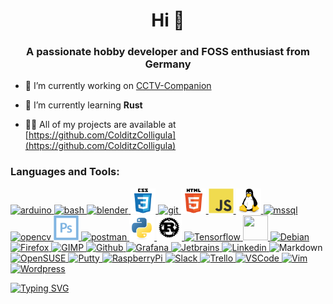 <h1 align="center">Hi 👋</h1>
<h3 align="center">A passionate hobby developer and FOSS enthusiast from Germany</h3>


- 🔭 I’m currently working on [CCTV-Companion](https://github.com/ColditzColligula/CCTV-Companion)

- 🌱 I’m currently learning **Rust**

- 👨‍💻 All of my projects are available at [https://github.com/ColditzColligula](https://github.com/ColditzColligula)


<h3 align="left">Languages and Tools:</h3>
<p align="left"> <a href="https://www.arduino.cc/" target="_blank" rel="noreferrer"> <img src="https://cdn.worldvectorlogo.com/logos/arduino-1.svg" alt="arduino" width="40" height="40"/> </a> <a href="https://www.gnu.org/software/bash/" target="_blank" rel="noreferrer"> <img src="https://www.vectorlogo.zone/logos/gnu_bash/gnu_bash-icon.svg" alt="bash" width="40" height="40"/> </a> <a href="https://www.blender.org/" target="_blank" rel="noreferrer"> <img src="https://download.blender.org/branding/community/blender_community_badge_white.svg" alt="blender" width="40" height="40"/> </a> <a href="https://www.w3schools.com/css/" target="_blank" rel="noreferrer"> <img src="https://raw.githubusercontent.com/devicons/devicon/master/icons/css3/css3-original-wordmark.svg" alt="css3" width="40" height="40"/> </a> <a href="https://git-scm.com/" target="_blank" rel="noreferrer"> <img src="https://www.vectorlogo.zone/logos/git-scm/git-scm-icon.svg" alt="git" width="40" height="40"/> </a> <a href="https://www.w3.org/html/" target="_blank" rel="noreferrer"> <img src="https://raw.githubusercontent.com/devicons/devicon/master/icons/html5/html5-original-wordmark.svg" alt="html5" width="40" height="40"/> </a> <a href="https://developer.mozilla.org/en-US/docs/Web/JavaScript" target="_blank" rel="noreferrer"> <img src="https://raw.githubusercontent.com/devicons/devicon/master/icons/javascript/javascript-original.svg" alt="javascript" width="40" height="40"/> </a> <a href="https://www.linux.org/" target="_blank" rel="noreferrer"> <img src="https://raw.githubusercontent.com/devicons/devicon/master/icons/linux/linux-original.svg" alt="linux" width="40" height="40"/> </a> <a href="https://www.microsoft.com/en-us/sql-server" target="_blank" rel="noreferrer"> <img src="https://www.svgrepo.com/show/303229/microsoft-sql-server-logo.svg" alt="mssql" width="40" height="40"/> </a> <a href="https://opencv.org/" target="_blank" rel="noreferrer"> <img src="https://www.vectorlogo.zone/logos/opencv/opencv-icon.svg" alt="opencv" width="40" height="40"/> </a> <a href="https://www.photoshop.com/en" target="_blank" rel="noreferrer"> <img src="https://raw.githubusercontent.com/devicons/devicon/master/icons/photoshop/photoshop-line.svg" alt="photoshop" width="40" height="40"/> </a> <a href="https://postman.com" target="_blank" rel="noreferrer"> <img src="https://www.vectorlogo.zone/logos/getpostman/getpostman-icon.svg" alt="postman" width="40" height="40"/> </a> <a href="https://www.python.org" target="_blank" rel="noreferrer"> <img src="https://raw.githubusercontent.com/devicons/devicon/master/icons/python/python-original.svg" alt="python" width="40" height="40"/> </a> <a href="https://www.rust-lang.org" target="_blank" rel="noreferrer"> <img src="https://raw.githubusercontent.com/devicons/devicon/master/icons/rust/rust-plain.svg" alt="rust" width="40" height="40"/> </a> <a href="https://www.tensorflow.org" target="_blank" rel="noreferrer"> <img src="https://www.vectorlogo.zone/logos/tensorflow/tensorflow-icon.svg" alt="Tensorflow" width="40" height="40"/> </a> <img src="https://cdn.jsdelivr.net/gh/devicons/devicon/icons/windows8/windows8-original.svg" width="40" height="40" /><a href="https://www.debian.org" target="_blank" rel="noreferrer"> <img src="https://cdn.jsdelivr.net/gh/devicons/devicon/icons/debian/debian-original.svg" alt="Debian" width="40" height="40"/> </a>    
<a href="https://www.mozilla.org" target="_blank" rel="noreferrer"> <img src="https://cdn.jsdelivr.net/gh/devicons/devicon/icons/firefox/firefox-original.svg" alt="Firefox" width="40" height="40"/> </a>
<a href="https://www.gimp.org" target="_blank" rel="noreferrer"> <img src="https://cdn.jsdelivr.net/gh/devicons/devicon/icons/gimp/gimp-original.svg" alt="GIMP" width="40" height="40"/> </a>
  <a href="https://www.github.com" target="_blank" rel="noreferrer"> <img src="https://cdn.jsdelivr.net/gh/devicons/devicon/icons/github/github-original.svg" alt="Github" width="40" height="40"/> </a>
  <a href="https://www.grafana.com" target="_blank" rel="noreferrer"> <img src="https://cdn.jsdelivr.net/gh/devicons/devicon/icons/grafana/grafana-original.svg" alt="Grafana" width="40" height="40"/> </a>
<a href="https://www.jetbrains.com" target="_blank" rel="noreferrer"> <img src="https://cdn.jsdelivr.net/gh/devicons/devicon/icons/jetbrains/jetbrains-original.svg" alt="Jetbrains" width="40" height="40"/> </a>
  <a href="https://www.linkedin.com" target="_blank" rel="noreferrer"> <img src="https://cdn.jsdelivr.net/gh/devicons/devicon/icons/linkedin/linkedin-original.svg" alt="Linkedin" width="40" height="40"/> </a>
<img src="https://cdn.jsdelivr.net/gh/devicons/devicon/icons/markdown/markdown-original.svg" alt="Markdown" width="40" height="40"/> </a>
  <a href="https://www.opensuse.org" target="_blank" rel="noreferrer"> <img src="https://cdn.jsdelivr.net/gh/devicons/devicon/icons/opensuse/opensuse-original-wordmark.svg" alt="OpenSUSE" width="40" height="40"/> </a>
  <a href="https://www.chiark.greenend.org.uk/~sgtatham/putty/" target="_blank" rel="noreferrer"> <img src="https://cdn.jsdelivr.net/gh/devicons/devicon/icons/putty/putty-original.svg" alt="Putty" width="40" height="40"/> </a>
  <a href="https://www.raspberrypi.org/" target="_blank" rel="noreferrer"> <img src="https://cdn.jsdelivr.net/gh/devicons/devicon/icons/raspberrypi/raspberrypi-original.svg" alt="RaspberryPi" width="40" height="40"/> </a>
  <a href="https://www.slack.com/" target="_blank" rel="noreferrer"> <img src="https://cdn.jsdelivr.net/gh/devicons/devicon/icons/slack/slack-original.svg" alt="Slack" width="40" height="40"/> </a>
  <a href="https://www.trello.com/" target="_blank" rel="noreferrer"> <img src="https://cdn.jsdelivr.net/gh/devicons/devicon/icons/trello/trello-plain.svg" alt="Trello" width="40" height="40"/> </a>
  <a href="https://code.visualstudio.com" target="_blank" rel="noreferrer"> <img src="https://cdn.jsdelivr.net/gh/devicons/devicon/icons/vscode/vscode-original.svg" alt="VSCode" width="40" height="40"/> </a>
  <a href="https://www.vim.org/" target="_blank" rel="noreferrer"> <img src="https://cdn.jsdelivr.net/gh/devicons/devicon/icons/vim/vim-original.svg" alt="Vim" width="40" height="40"/> </a>
  <a href="https://www.wordpress.org/" target="_blank" rel="noreferrer"> <img src="https://cdn.jsdelivr.net/gh/devicons/devicon/icons/wordpress/wordpress-plain.svg" alt="Wordpress" width="40" height="40"/> </a>
  
</p>

[![Typing SVG](https://readme-typing-svg.herokuapp.com?size=14&color=000000&center=true&vCenter=true&lines=~%24+sudo+apt-get+install+coffee+-y)](https://git.io/typing-svg)
